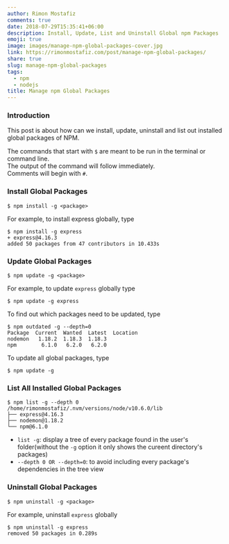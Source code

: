 ```yaml
---
author: Rimon Mostafiz
comments: true
date: 2018-07-29T15:35:41+06:00
description: Install, Update, List and Uninstall Global npm Packages
emoji: true
image: images/manage-npm-global-packages-cover.jpg
link: https://rimonmostafiz.com/post/manage-npm-global-packages/
share: true
slug: manage-npm-global-packages
tags:
  - npm
  - nodejs
title: Manage npm Global Packages
---
```

### Introduction
This post is about how can we install, update, uninstall and list out installed global packages of NPM.

The commands that start with `$` are meant to be run in the terminal or command line.<br>
The output of the command will follow immediately. <br>
Comments will begin with `#`.

### Install Global Packages

    $ npm install -g <package>

For example, to install express globally, type

    $ npm install -g express
    + express@4.16.3
    added 50 packages from 47 contributors in 10.433s

### Update Global Packages

    $ npm update -g <package>

For example, to update `express` globally type

    $ npm update -g express

To find out which packages need to be updated, type

    $ npm outdated -g --depth=0
    Package  Current  Wanted  Latest  Location
    nodemon   1.18.2  1.18.3  1.18.3
    npm        6.1.0   6.2.0   6.2.0

To update all global packages, type

    $ npm update -g

### List All Installed Global Packages

    $ npm list -g --depth 0
    /home/rimonmostafiz/.nvm/versions/node/v10.6.0/lib
    ├── express@4.16.3
    ├── nodemon@1.18.2
    └── npm@6.1.0

* `list -g`: display a tree of every package found in the user's folder(without the `-g` option it only shows the cureent directory's packages)
* `--depth 0 OR --depth=0`: to avoid including every package's dependencies in the tree view

### Uninstall Global Packages

    $ npm uninstall -g <package>

For example, uninstall `express` globally

    $ npm uninstall -g express
    removed 50 packages in 0.289s
